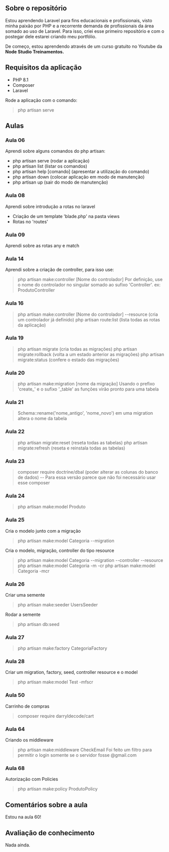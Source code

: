 ## Sobre o repositório

Estou aprendendo Laravel para fins educacionais e profissionais, visto minha paixão por PHP e a recorrente demanda de profissionais da área somado ao uso de Laravel. Para isso, criei esse primeiro repositório e com o postegar dele estarei criando meu portfólio.

De começo, estou aprendendo através de um curso gratuito no Youtube da **Node Studio Treinamentos.**

## Requisitos da aplicação

- PHP 8.1
- Composer
- Laravel

Rode a aplicação com o comando:
> php artisan serve

## Aulas

### Aula 06

Aprendi sobre alguns comandos do php artisan:
- php artisan serve (rodar a aplicação)
- php artisan list (listar os comandos)
- php artisan help [comando] (apresentar a utilização do comando)
- php artisan down (colocar aplicação em modo de manutenção)
- php artisan up (sair do modo de manutenção)

### Aula 08

Aprendi sobre introdução a rotas no laravel
- Criação de um template 'blade.php' na pasta views
- Rotas no 'routes'

### Aula 09

Aprendi sobre as rotas any e match

### Aula 14

Aprendi sobre a criação de controller, para isso use:

> php artisan make:controller [Nome do controlador]
Por definição, use o nome do controlador no singular somado ao sufixo 'Controller'.
ex: ProdutoController

### Aula 16

> php artisan make:controller [Nome do controlador] --resource (cria um controlador já definido)
> php artisan route:list (lista todas as rotas da aplicação)

### Aula 19

> php artisan migrate (cria todas as migrações)
> php artisan migrate:rollback (volta a um estado anterior as migrações)
> php artisan migrate:status (confere o estado das migrações)

### Aula 20

> php artisan make:migration [nome da migração]
Usando o prefixo 'create_' e o sufixo '_table' as funções virão pronto para uma tabela

### Aula 21

> Schema::rename('nome_antigo', 'nome_novo') em uma migration altera o nome da tabela

### Aula 22

> php artisan migrate:reset (reseta todas as tabelas)
> php artisan migrate:refresh (reseta e reinstala todas as tabelas)

### Aula 23

> composer require doctrine/dbal (poder alterar as colunas do banco de dados)
-- Para essa versão parece que não foi necessário usar esse composer

### Aula 24
> php artisan make:model Produto

### Aula 25

Cria o modelo junto com a migração
> php artisan make:model Categoria --migration

Cria o modelo, migração, controller do tipo resource
> php artisan make:model Categoria --migration --controller --resource
> php artisan make:model Categoria -m -cr
> php artisan make:model Categoria -mcr

### Aula 26

Criar uma semente
> php artisan make:seeder UsersSeeder

Rodar a semente
> php artisan db:seed

### Aula 27

> php artisan make:factory CategoriaFactory

### Aula 28

Criar um migration, factory, seed, controller resource e o model
> php artisan make:model Test -mfscr

### Aula 50

Carrinho de compras
> composer require darryldecode/cart

### Aula 64

Criando os middleware
> php artisan make:middleware CheckEmail
Foi feito um filtro para permitir o login somente se o servidor fosse @gmail.com

### Aula 68
Autorização com Policies
> php artisan make:policy ProdutoPolicy

## Comentários sobre a aula

Estou na aula 60!

## Avaliação de conhecimento

Nada ainda.
